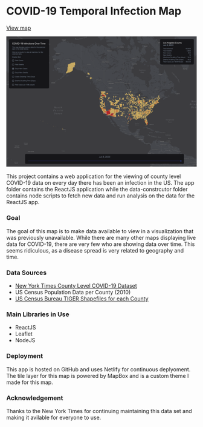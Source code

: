 # COVID-19 Temporal Infection Map

[View map](https://5eda9b3389a6e70007d68ef7--covid-19-stat-map.netlify.app/)

![Application](./img/application.png)

This project contains a web application for the viewing of county level COVID-19 data on every day there has been an infection in the US. The app folder contains the ReactJS application while the data-constrcutor folder contains node scripts to fetch new data and run analysis on the data for the ReactJS app.

### Goal

The goal of this map is to make data available to view in a visualization that was previously unavailable. While there are many other maps displaying live data for COVID-19, there are very few who are showing data over time. This seems ridiculous, as a disease spread is very related to geography and time.

### Data Sources

- [New York Times County Level COVID-19 Dataset](https://www.kaggle.com/fireballbyedimyrnmom/us-counties-covid-19-dataset)
- US Census Population Data per County (2010)
- [US Census Bureau TIGER Shapefiles for each County](https://www.census.gov/cgi-bin/geo/shapefiles/index.php)

### Main Libraries in Use

- ReactJS
- Leaflet
- NodeJS

### Deployment

This app is hosted on GitHub and uses Netlify for continuous deplyoment. The tile layer for this map is powered by MapBox and is a custom theme I made for this map.

### Acknowledgement

Thanks to the New York Times for continuing maintaining this data set and making it avilable for everyone to use.
